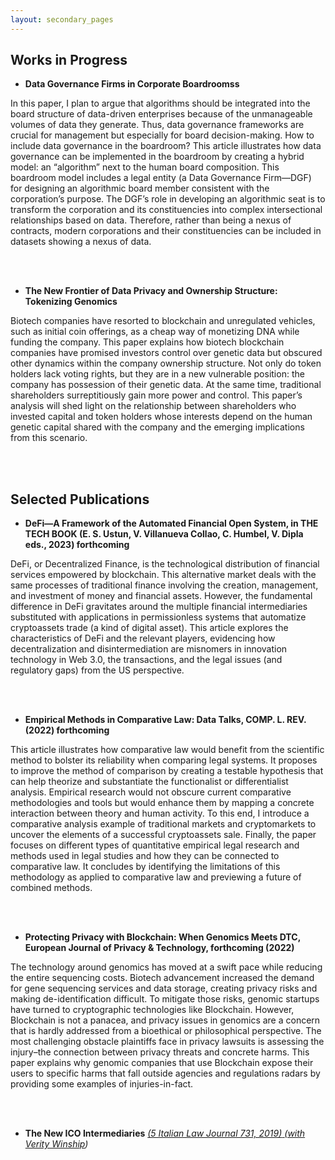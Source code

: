 ```yaml
---
layout: secondary_pages
---
```


## Works in Progress

* **Data Governance Firms in Corporate Boardroomss** 

<!---	<details>
  <summary><span class='icon-right'></span> Abstract</summary><p>-->
In this paper, I plan to argue that algorithms should be integrated into the board structure of data-driven enterprises because of the unmanageable volumes of data they generate. Thus, data governance frameworks are crucial for management but especially for board decision-making. How to include data governance in the boardroom? This article illustrates how data governance can be implemented in the boardroom by creating a hybrid model: an “algorithm” next to the human board composition. This boardroom model includes a legal entity (a Data Governance Firm—DGF) for designing an algorithmic board member consistent with the corporation’s purpose. The DGF’s role in developing an algorithmic seat is to transform the corporation and its constituencies into complex intersectional relationships based on data. Therefore, rather than being a nexus of contracts, modern corporations and their constituencies can be included in datasets showing a nexus of data. 
<!--- </p></details>-->

<br>
<br>

* **The New Frontier of Data Privacy and Ownership Structure: Tokenizing Genomics** 
	
<!---	<details>
  <summary><span class='icon-right'></span> Abstract</summary><p>-->
Biotech companies have resorted to blockchain and unregulated vehicles, such as initial coin offerings, as a cheap way of monetizing DNA while funding the company. This paper explains how biotech blockchain companies have promised investors control over genetic data but obscured other dynamics within the company ownership structure. Not only do token holders lack voting rights, but they are in a new vulnerable position: the company has possession of their genetic data. At the same time, traditional shareholders surreptitiously gain more power and control. This paper’s analysis will shed light on the relationship between shareholders who invested capital and token holders whose interests depend on the human genetic capital shared with the company and the emerging implications from this scenario. 
<!--- </p></details>-->

<br>
<br>

## Selected Publications

* **DeFi—A Framework of the Automated Financial Open System, in THE TECH BOOK (E. S. Ustun, V. Villanueva Collao, C. Humbel, V. Dipla eds., 2023) forthcoming** 
		
<!---	<details>
  <summary><span class='icon-right'></span> Abstract</summary><p>-->
DeFi, or Decentralized Finance, is the technological distribution of financial services empowered by blockchain. This alternative market deals with the same processes of traditional finance involving the creation, management, and investment of money and financial assets. However, the fundamental difference in DeFi gravitates around the multiple financial intermediaries substituted with applications in permissionless systems that automatize cryptoassets trade (a kind of digital asset). This article explores the characteristics of DeFi and the relevant players, evidencing how decentralization and disintermediation are misnomers in innovation technology in Web 3.0, the transactions, and the legal issues (and regulatory gaps) from the US perspective.  
<!--- </p></details>-->

<br>
<br>


* **Empirical Methods in Comparative Law: Data Talks, COMP. L. REV. (2022) forthcoming** 
		
<!---	<details>
  <summary><span class='icon-right'></span> Abstract</summary><p>-->
This article illustrates how comparative law would benefit from the scientific method to bolster its reliability when comparing legal systems. It proposes to improve the method of comparison by creating a testable hypothesis that can help theorize and substantiate the functionalist or differentialist analysis. Empirical research would not obscure current comparative methodologies and tools but would enhance them by mapping a concrete interaction between theory and human activity. To this end, I introduce a comparative analysis example of traditional markets and cryptomarkets to uncover the elements of a successful cryptoassets sale. Finally, the paper focuses on different types of quantitative empirical legal research and methods used in legal studies and how they can be connected to comparative law. It concludes by identifying the limitations of this methodology as applied to comparative law and previewing a future of combined methods.

<!--- </p></details>-->

<br>
<br>


* **Protecting Privacy with Blockchain: When Genomics Meets DTC, European Journal of Privacy & Technology, forthcoming (2022)** 
	
<!---	<details>
  <summary><span class='icon-right'></span> Abstract</summary><p>-->
The technology around genomics has moved at a swift pace while reducing the entire sequencing costs. Biotech advancement increased the demand for gene sequencing services and data storage, creating privacy risks and making de-identification difficult. To mitigate those risks, genomic startups have turned to cryptographic technologies like Blockchain. However, Blockchain is not a panacea, and privacy issues in genomics are a concern that is hardly addressed from a bioethical or philosophical perspective. The most challenging obstacle plaintiffs face in privacy lawsuits is assessing the injury–the connection between privacy threats and concrete harms. This paper explains why genomic companies that use Blockchain expose their users to specific harms that fall outside agencies and regulations radars by providing some examples of injuries-in-fact. 
<!--- </p></details>-->

<br>
<br>

* **The New ICO Intermediaries** <a href="https://www.theitalianlawjournal.it/vw/" target="_blank">*(5 Italian Law Journal 731, 2019)* *(with <a href="https://law.illinois.edu/faculty-research/faculty-profiles/verity-winship/" target="_blank">Verity Winship</a>)*

